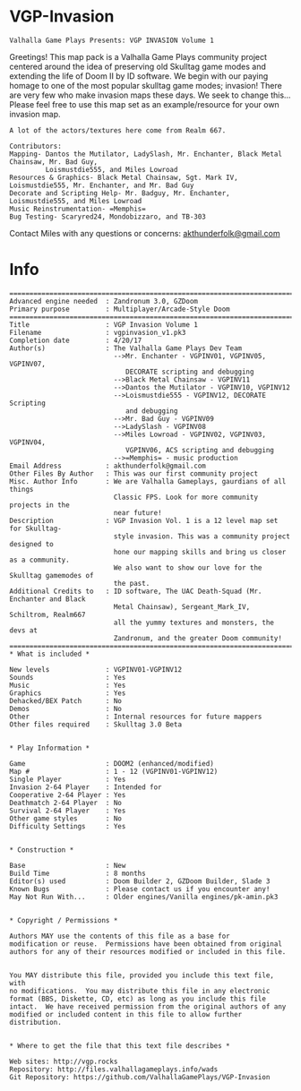 # VGP-Invasion
    
    Valhalla Game Plays Presents: VGP INVASION Volume 1
Greetings! This map pack is a Valhalla Game Plays community project centered around the idea of preserving old Skulltag game modes and extending the life of Doom II by ID software. We begin with our paying homage to one of the most popular skulltag game modes; invasion! There are very few who make invasion maps these days. We seek to change this...
Please feel free to use this map set as an example/resource for your own invasion map.
    
    A lot of the actors/textures here come from Realm 667.
    
    Contributors:
    Mapping- Dantos the Mutilator, LadySlash, Mr. Enchanter, Black Metal Chainsaw, Mr. Bad Guy, 
             Loismustdie555, and Miles Lowroad
    Resources & Graphics- Black Metal Chainsaw, Sgt. Mark IV, Loismustdie555, Mr. Enchanter, and Mr. Bad Guy
    Decorate and Scripting Help- Mr. Badguy, Mr. Enchanter, Loismustdie555, and Miles Lowroad
    Music Reinstrumentation- =Memphis=
    Bug Testing- Scaryred24, Mondobizzaro, and TB-303

Contact Miles with any questions or concerns: akthunderfolk@gmail.com

# Info

    ===========================================================================
    Advanced engine needed  : Zandronum 3.0, GZDoom
    Primary purpose         : Multiplayer/Arcade-Style Doom
    ===========================================================================
    Title                   : VGP Invasion Volume 1
    Filename                : vgpinvasion_v1.pk3
    Completion date         : 4/20/17
    Author(s)               : The Valhalla Game Plays Dev Team
                              -->Mr. Enchanter - VGPINV01, VGPINV05, VGPINV07,
                                 DECORATE scripting and debugging
                              -->Black Metal Chainsaw - VGPINV11
                              -->Dantos the Mutilator - VGPINV10, VGPINV12
                              -->Loismustdie555 - VGPINV12, DECORATE Scripting
                                 and debugging
                              -->Mr. Bad Guy - VGPINV09
                              -->LadySlash - VGPINV08
                              -->Miles Lowroad - VGPINV02, VGPINV03, VGPINV04, 
                                 VGPINV06, ACS scripting and debugging
                              -->=Memphis= - music production
    Email Address           : akthunderfolk@gmail.com
    Other Files By Author   : This was our first community project
    Misc. Author Info       : We are Valhalla Gameplays, gaurdians of all things
                              Classic FPS. Look for more community projects in the
                              near future!  
    Description             : VGP Invasion Vol. 1 is a 12 level map set for Skulltag-  
                              style invasion. This was a community project designed to 
                              hone our mapping skills and bring us closer as a community.
                              We also want to show our love for the Skulltag gamemodes of
                              the past. 
    Additional Credits to   : ID software, The UAC Death-Squad (Mr. Enchanter and Black
                              Metal Chainsaw), Sergeant_Mark_IV, Schiltrom, Realm667 
                              all the yummy textures and monsters, the devs at 
                              Zandronum, and the greater Doom community!
    ===========================================================================
    * What is included *

    New levels              : VGPINV01-VGPINV12
    Sounds                  : Yes
    Music                   : Yes
    Graphics                : Yes
    Dehacked/BEX Patch      : No
    Demos                   : No
    Other                   : Internal resources for future mappers
    Other files required    : Skulltag 3.0 Beta


    * Play Information *

    Game                    : DOOM2 (enhanced/modified)
    Map #                   : 1 - 12 (VGPINV01-VGPINV12)
    Single Player           : Yes
    Invasion 2-64 Player    : Intended for
    Cooperative 2-64 Player : Yes
    Deathmatch 2-64 Player  : No
    Survival 2-64 Player    : Yes
    Other game styles       : No
    Difficulty Settings     : Yes


    * Construction *

    Base                    : New 
    Build Time              : 8 months
    Editor(s) used          : Doom Builder 2, GZDoom Builder, Slade 3
    Known Bugs              : Please contact us if you encounter any!
    May Not Run With...     : Older engines/Vanilla engines/pk-amin.pk3 


    * Copyright / Permissions *

    Authors MAY use the contents of this file as a base for
    modification or reuse.  Permissions have been obtained from original 
    authors for any of their resources modified or included in this file.


    You MAY distribute this file, provided you include this text file, with
    no modifications.  You may distribute this file in any electronic
    format (BBS, Diskette, CD, etc) as long as you include this file 
    intact.  We have received permission from the original authors of any
    modified or included content in this file to allow further distribution.


    * Where to get the file that this text file describes *

    Web sites: http://vgp.rocks
    Repository: http://files.valhallagameplays.info/wads
    Git Repository: https://github.com/ValhallaGamePlays/VGP-Invasion
